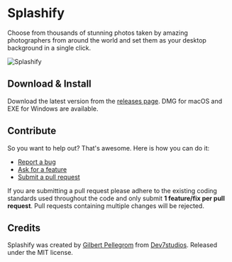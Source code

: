 # Splashify

Choose from thousands of stunning photos taken by amazing photographers from
around the world and set them as your desktop background in a single click.

![Splashify](https://cloud.githubusercontent.com/assets/203882/21395340/06a0bd48-c794-11e6-87e0-92d41f503827.png)

## Download & Install

Download the latest version from the [releases page](https://github.com/gilbitron/Splashify/releases).
DMG for macOS and EXE for Windows are available.

## Contribute

So you want to help out? That's awesome. Here is how you can do it:

* [Report a bug](https://github.com/gilbitron/Splashify/issues)
* [Ask for a feature](https://github.com/gilbitron/Splashify/issues)
* [Submit a pull request](https://github.com/gilbitron/Splashify/pulls)

If you are submitting a pull request please adhere to the existing coding standards used throughout the code
and only submit **1 feature/fix per pull request**. Pull requests containing multiple changes will be rejected.

## Credits

Splashify was created by [Gilbert Pellegrom](http://gilbert.pellegrom.me) from
[Dev7studios](http://dev7studios.co). Released under the MIT license.
